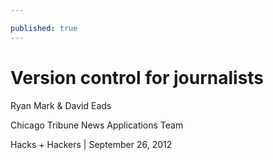 ```yaml
---

published: true
---
```


# Version control for journalists

Ryan Mark & David Eads

Chicago Tribune News Applications Team

Hacks + Hackers | September 26, 2012